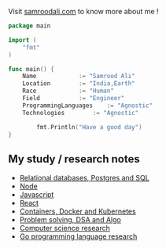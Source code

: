 Visit [samroodali.com](https://samroodali.com) to know more about me !

```go
package main

import (
	"fmt"
)

func main() {
	Name 			:= "Samrood Ali"
	Location 		:= "India,Earth"
	Race     		:= "Human"
	Field 			:= "Engineer"
	ProgrammingLanguages 	:= "Agnostic"
	Technologies	 	:= "Agnostic"

        fmt.Println("Have a good day")
}

```

## My study / research notes

- [Relational databases, Postgres and SQL](https://github.com/SamroodAli/relational-database-research)
- [Node](https://github.com/SamroodAli/node-research)
- [Javascript](https://github.com/SamroodAli/javascript-research)
- [React](https://github.com/SamroodAli/react-research)
- [Containers, Docker and Kubernetes](https://github.com/SamroodAli/containers-research)
- [Problem solving, DSA and Algo](https://github.com/SamroodAli/problem_solving_dsa_algo_research)
- [Computer science research](https://github.com/SamroodAli/computer-science-research)
- [Go programming language research](https://github.com/SamroodAli/go-research)
